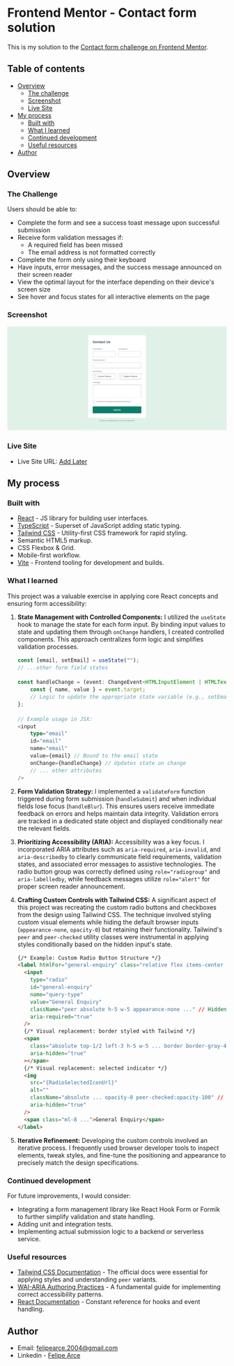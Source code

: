 # Frontend Mentor - Contact form solution

This is my solution to the [Contact form challenge on Frontend Mentor](https://www.frontendmentor.io/challenges/contact-form--G-hYlqKJj).

## Table of contents

- [Overview](#overview)
  - [The challenge](#the-challenge)
  - [Screenshot](#screenshot)
  - [Live Site](#live-site)
- [My process](#my-process)
  - [Built with](#built-with)
  - [What I learned](#what-i-learned)
  - [Continued development](#continued-development)
  - [Useful resources](#useful-resources)
- [Author](#author)

## Overview

### The Challenge

Users should be able to:

- Complete the form and see a success toast message upon successful submission
- Receive form validation messages if:
  - A required field has been missed
  - The email address is not formatted correctly
- Complete the form only using their keyboard
- Have inputs, error messages, and the success message announced on their screen reader
- View the optimal layout for the interface depending on their device's screen size
- See hover and focus states for all interactive elements on the page

### Screenshot

![](./screenshot.jpg)

### Live Site

- Live Site URL: [Add Later](https://your-live-site-url.com)

## My process

### Built with

- [React](https://reactjs.org/) - JS library for building user interfaces.
- [TypeScript](https://www.typescriptlang.org/) - Superset of JavaScript adding static typing.
- [Tailwind CSS](https://tailwindcss.com/) - Utility-first CSS framework for rapid styling.
- Semantic HTML5 markup.
- CSS Flexbox & Grid.
- Mobile-first workflow.
- [Vite](https://vitejs.dev/) - Frontend tooling for development and builds.

### What I learned

This project was a valuable exercise in applying core React concepts and ensuring form accessibility:

1.  **State Management with Controlled Components:** I utilized the `useState` hook to manage the state for each form input. By binding input values to state and updating them through `onChange` handlers, I created controlled components. This approach centralizes form logic and simplifies validation processes.

    ```typescript
    const [email, setEmail] = useState("");
    // ...other form field states

    const handleChange = (event: ChangeEvent<HTMLInputElement | HTMLTextAreaElement>) => {
        const { name, value } = event.target;
        // Logic to update the appropriate state variable (e.g., setEmail)
    };

    // Example usage in JSX:
    <input
        type="email"
        id="email"
        name="email"
        value={email} // Bound to the email state
        onChange={handleChange} // Updates state on change
        // ... other attributes
    />
    ```

2.  **Form Validation Strategy:** I implemented a `validateForm` function triggered during form submission (`handleSubmit`) and when individual fields lose focus (`handleBlur`). This ensures users receive immediate feedback on errors and helps maintain data integrity. Validation errors are tracked in a dedicated state object and displayed conditionally near the relevant fields.

3.  **Prioritizing Accessibility (ARIA):** Accessibility was a key focus. I incorporated ARIA attributes such as `aria-required`, `aria-invalid`, and `aria-describedby` to clearly communicate field requirements, validation states, and associated error messages to assistive technologies. The radio button group was correctly defined using `role="radiogroup"` and `aria-labelledby`, while feedback messages utilize `role="alert"` for proper screen reader announcement.

4.  **Crafting Custom Controls with Tailwind CSS:** A significant aspect of this project was recreating the custom radio buttons and checkboxes from the design using Tailwind CSS. The technique involved styling custom visual elements while hiding the default browser inputs (`appearance-none`, `opacity-0`) but retaining their functionality. Tailwind's `peer` and `peer-checked` utility classes were instrumental in applying styles conditionally based on the hidden input's state.

    ```html
    {/* Example: Custom Radio Button Structure */}
    <label htmlFor="general-enquiry" class="relative flex items-center ...">
      <input
        type="radio"
        id="general-enquiry"
        name="query-type"
        value="General Enquiry"
        className="peer absolute h-5 w-5 appearance-none ..." // Hidden but functional
        aria-required="true"
      />
      {/* Visual replacement: border styled with Tailwind */}
      <span
        class="absolute top-1/2 left-3 h-5 w-5 ... border border-gray-400 peer-checked:border-emerald-600"
        aria-hidden="true"
      ></span>
      {/* Visual replacement: selected indicator */}
      <img
        src="{RadioSelectedIconUrl}"
        alt=""
        className="absolute ... opacity-0 peer-checked:opacity-100" // Shows when checked
        aria-hidden="true"
      />
      <span class="ml-8 ...">General Enquiry</span>
    </label>
    ```

5.  **Iterative Refinement:** Developing the custom controls involved an iterative process. I frequently used browser developer tools to inspect elements, tweak styles, and fine-tune the positioning and appearance to precisely match the design specifications.

### Continued development

For future improvements, I would consider:

- Integrating a form management library like React Hook Form or Formik to further simplify validation and state handling.
- Adding unit and integration tests.
- Implementing actual submission logic to a backend or serverless service.

### Useful resources

- [Tailwind CSS Documentation](https://tailwindcss.com/docs) - The official docs were essential for applying styles and understanding `peer` variants.
- [WAI-ARIA Authoring Practices](https://www.w3.org/WAI/ARIA/apg/) - A fundamental guide for implementing correct accessibility patterns.
- [React Documentation](https://react.dev/) - Constant reference for hooks and event handling.

## Author

- Email: felipearce.2004@gmail.com
- Linkedin - [Felipe Arce](www.linkedin.com/in/felipe-arce-aqueveque-5b5485292)
